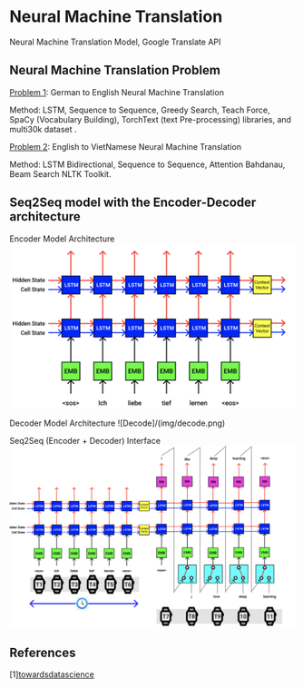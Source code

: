 # Neural Machine Translation
Neural Machine Translation Model, Google Translate API 

## Neural Machine Translation Problem
[Problem 1](https://github.com/minhquan27/Neural-Machine-Translation/tree/main/German_to%20_English): German to English Neural Machine Translation 

Method: LSTM, Sequence to Sequence, Greedy Search, Teach Force, 
SpaCy (Vocabulary Building), TorchText (text Pre-processing) libraries, and multi30k dataset .

[Problem 2](https://github.com/minhquan27/Neural-Machine-Translation/tree/main/English_to_VietNamese): English to VietNamese Neural Machine Translation 

Method: LSTM Bidirectional, Sequence to Sequence, Attention Bahdanau, Beam Search NLTK Toolkit.

## Seq2Seq model with the Encoder-Decoder architecture

Encoder Model Architecture
![Encode](/img/encode.png)

Decoder Model Architecture
![Decode]/(img/decode.png)


Seq2Seq (Encoder + Decoder) Interface
![seq2seq](/img/seq2seq.png)

## References

[1][towardsdatascience](https://towardsdatascience.com/a-comprehensive-guide-to-neural-machine-translation-using-seq2sequence-modelling-using-pytorch-41c9b84ba350#6756)







